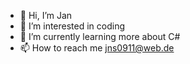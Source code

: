 - 👋 Hi, I’m Jan
- 👀 I’m interested in coding
- 🌱 I’m currently learning more about C#
- 📫 How to reach me jns0911@web.de

<!---
jan-scharnberg/jan-scharnberg is a ✨ special ✨ repository because its `README.md` (this file) appears on your GitHub profile.
You can click the Preview link to take a look at your changes.
--->
